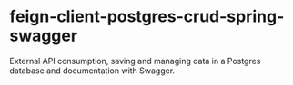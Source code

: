 # feign-client-postgres-crud-spring-swagger
External API consumption, saving and managing data in a Postgres database and documentation with Swagger.

